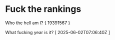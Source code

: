 # Fuck the rankings

Who the hell am I?
{ 19391567 }

What fucking year is it?
[ 2025-06-02T07:06:40Z ]

